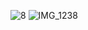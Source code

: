 ![8](https://user-images.githubusercontent.com/123922187/215544900-156716d1-269e-4500-8ad5-ee3b56613ae5.jpg)
![IMG_1238](https://user-images.githubusercontent.com/123922187/215543724-79775093-547c-4ed4-97f2-603305d5aa7c.jpg)
